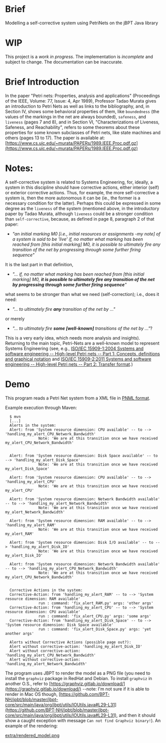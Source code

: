 # Brief

Modelling a self-corrective system using PetriNets on the jBPT Java library

# WIP

This project is a *work in progress*. The implementation is *incomplete* and
subject to change. The documentation can be inaccurate.

# Brief Introduction

In the paper "Petri nets: Properties, analysis and applications"
(Proceedings of the IEEE, Volume: 77, Issue: 4, Apr 1989), Professor Tadao Murata
gives an introduction to Petri Nets as well as links to the bibliography, and,
in Section IV, shows some behavioral properties of them, like `boundedness`
(the values of the markings in the net are always bounded), `safeness`, and
`liveness` (pages 7 and 8), and in Section VI, "Characterizations of Liveness,
Safeness, and Reachability", refers to some theorems about these properties for
some known subclasses of Petri nets, like state machines and others (pages 13 to 17).
The paper is available at:
[https://www.cs.uic.edu/~murata/PAPERs/1989.IEEE.Proc.pdf.gz](https://www.cs.uic.edu/~murata/PAPERs/1989.IEEE.Proc.pdf.gz)

# Notes:

A self-corrective system is related to Systems Engineering, for, ideally, a
system in this discipline should have corrective actions, either
interior (self) or exterior corrective actions. Thus, for example, the more
self-corrective a system is, then the more autonomous it can be (ie., the
former is a necessary condition for the latter). Perhaps this could be
expressed in some degree as the `liveness` of the system (mentioned above,
in the introductory paper by Tadao Murata, although `liveness` could be a
stronger condition than `self-corrective`, because, as defined in page 8,
paragraph 2 of that paper:

* *"an initial marking M0 [i.e., initial resources or assignments -my note]
of a system is said to be 'live' if, no matter what marking has been reached
from [this initial marking] M0, it is possible to ultimately fire any
transition of the net by progressing through some further firing sequence"*

It is the last part in that definition,

* *"... if, no matter what marking has been reached from [this initial marking]
M0, __it is possible to ultimately fire any transition of the net by progressing
through some further firing sequence__"*

what seems to be stronger than what we need (self-correction); i.e., does it
need:

* *"... to ultimately fire __any__ transition of the net by ..."*

or merely

* *"... to ultimately fire __some [well-known]__ transitions of the net by ..."*?

This is a very early idea, which needs more analysis and insights).
Returning to the main topic, Petri-Nets are a well-known model to represent
Systems Engineering (see, e.g.,
[ISO/IEC 15909-1:2004 Systems and software engineering -- High-level Petri nets -- Part 1: Concepts, definitions and graphical notation](https://www.iso.org/standard/38225.html)
and
[ISO/IEC 15909-2:2011 Systems and software engineering -- High-level Petri nets -- Part 2: Transfer format](https://www.iso.org/standard/43538.html).)

# Demo

This program reads a Petri Net system from a XML file in [PNML format](https://en.wikipedia.org/wiki/Petri_Net_Markup_Language).

Example execution through Maven:

      $ mvn
      [...]
      Alerts in the system:
      Alert: from 'System resource dimension: CPU available' -- to --> 'handling_my_alert_CPU_Network_Bandwidth'
                   Note: 'We are at this transition once we have received my_alert_CPU_Network_Bandwidth'
       

      Alert: from 'System resource dimension: Disk Space available' -- to --> 'handling_my_alert_Disk_Space'
                   Note: 'We are at this transition once we have received my_alert_Disk_Space'
       
      Alert: from 'System resource dimension: CPU available' -- to --> 'handling_my_alert_CPU'
                   Note: 'We are at this transition once we have received my_alert_CPU'
       
      Alert: from 'System resource dimension: Network Bandwidth available' -- to --> 'handling_my_alert_Network_Bandwidth'
                   Note: 'We are at this transition once we have received my_alert_Network_Bandwidth'
       
      Alert: from 'System resource dimension: RAM available' -- to --> 'handling_my_alert_RAM'
                   Note: 'We are at this transition once we have received my_alert_RAM'
       
      Alert: from 'System resource dimension: Disk I/O available' -- to --> 'handling_my_alert_Disk_IO'
                   Note: 'We are at this transition once we have received my_alert_Disk_IO'
       
      Alert: from 'System resource dimension: Network Bandwidth available' -- to --> 'handling_my_alert_CPU_Network_Bandwidth'
                   Note: 'We are at this transition once we have received my_alert_CPU_Network_Bandwidth'
        
        
      Corrective Actions in the system:
      Corrective-Action: from 'handling_my_alert_RAM' -- to --> 'System resource dimension: RAM available'
                   run : command: 'fix_alert_RAM.py' args: 'other args'
      Corrective-Action: from 'handling_my_alert_CPU' -- to --> 'System resource dimension: CPU available'
                   run : command: 'fix_alert_CPU.py' args: 'some args'
      Corrective-Action: from 'handling_my_alert_Disk_Space' -- to --> 'System resource dimension: Disk Space available'
                   run : command: 'fix_alert_Disk_Space.py' args: 'yet another args'
        
      Alerts without Corrective Actions (possible page out?):
      Alert without corrective-action: 'handling_my_alert_Disk_IO'
      Alert without corrective-action: 'handling_my_alert_CPU_Network_Bandwidth'
      Alert without corrective-action: 'handling_my_alert_Network_Bandwidth'

The program uses JBPT to render the model as a PNG file (you need to install the `graphviz` package in RedHat and Debian. To install `graphviz` in another O.S., refer to [https://graphviz.gitlab.io/download/](https://graphviz.gitlab.io/download/) --note: I'm not sure if it is able to render in Mac OS though, [https://github.com/BPT-NH/jpbt/blob/master/jbpt-core/src/main/java/org/jbpt/utils/IOUtils.java#L29-L31](https://github.com/BPT-NH/jpbt/blob/master/jbpt-core/src/main/java/org/jbpt/utils/IOUtils.java#L29-L31), and then it should show a caught exception with message `Can not find Graphviz binary!`). An example of the rendering:

[extra/rendered_model.png](extra/rendered_model.png)

